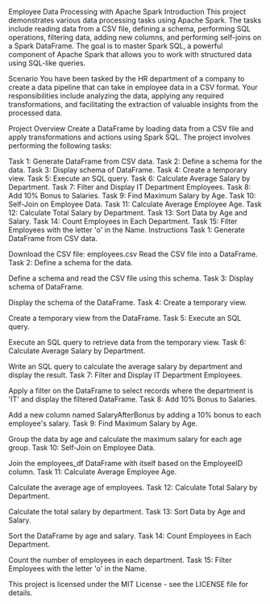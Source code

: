 Employee Data Processing with Apache Spark
Introduction
This project demonstrates various data processing tasks using Apache Spark. The tasks include reading data from a CSV file, defining a schema, performing SQL operations, filtering data, adding new columns, and performing self-joins on a Spark DataFrame. The goal is to master Spark SQL, a powerful component of Apache Spark that allows you to work with structured data using SQL-like queries.

Scenario
You have been tasked by the HR department of a company to create a data pipeline that can take in employee data in a CSV format. Your responsibilities include analyzing the data, applying any required transformations, and facilitating the extraction of valuable insights from the processed data.

Project Overview
Create a DataFrame by loading data from a CSV file and apply transformations and actions using Spark SQL. The project involves performing the following tasks:

Task 1: Generate DataFrame from CSV data.
Task 2: Define a schema for the data.
Task 3: Display schema of DataFrame.
Task 4: Create a temporary view.
Task 5: Execute an SQL query.
Task 6: Calculate Average Salary by Department.
Task 7: Filter and Display IT Department Employees.
Task 8: Add 10% Bonus to Salaries.
Task 9: Find Maximum Salary by Age.
Task 10: Self-Join on Employee Data.
Task 11: Calculate Average Employee Age.
Task 12: Calculate Total Salary by Department.
Task 13: Sort Data by Age and Salary.
Task 14: Count Employees in Each Department.
Task 15: Filter Employees with the letter 'o' in the Name.
Instructions
Task 1: Generate DataFrame from CSV data.

Download the CSV file: employees.csv
Read the CSV file into a DataFrame.
Task 2: Define a schema for the data.

Define a schema and read the CSV file using this schema.
Task 3: Display schema of DataFrame.

Display the schema of the DataFrame.
Task 4: Create a temporary view.

Create a temporary view from the DataFrame.
Task 5: Execute an SQL query.

Execute an SQL query to retrieve data from the temporary view.
Task 6: Calculate Average Salary by Department.

Write an SQL query to calculate the average salary by department and display the result.
Task 7: Filter and Display IT Department Employees.

Apply a filter on the DataFrame to select records where the department is 'IT' and display the filtered DataFrame.
Task 8: Add 10% Bonus to Salaries.

Add a new column named SalaryAfterBonus by adding a 10% bonus to each employee's salary.
Task 9: Find Maximum Salary by Age.

Group the data by age and calculate the maximum salary for each age group.
Task 10: Self-Join on Employee Data.

Join the employees_df DataFrame with itself based on the EmployeeID column.
Task 11: Calculate Average Employee Age.

Calculate the average age of employees.
Task 12: Calculate Total Salary by Department.

Calculate the total salary by department.
Task 13: Sort Data by Age and Salary.

Sort the DataFrame by age and salary.
Task 14: Count Employees in Each Department.

Count the number of employees in each department.
Task 15: Filter Employees with the letter 'o' in the Name.

This project is licensed under the MIT License - see the LICENSE file for details.

